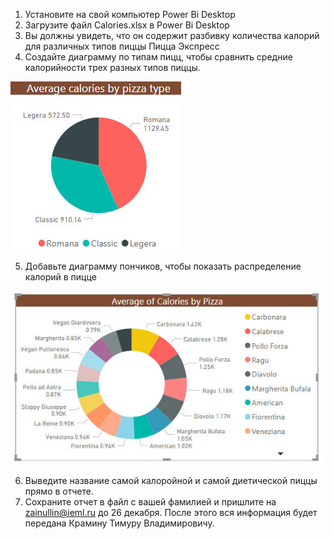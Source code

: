 1. Установите на свой компьютер Power Bi Desktop
2. Загрузите файл Calories.xlsx в Power Bi Desktop
3. Вы должны увидеть, что он содержит разбивку количества калорий для различных типов пиццы Пицца Экспресс
4. Создайте диаграмму по типам пицц, чтобы сравнить средние калорийности трех разных типов пиццы.

![](./img/57-2.jpg)

5. Добавьте диаграмму пончиков, чтобы показать распределение калорий в пицце

![](./img/57-3.jpg)

6. Выведите название самой калоройной и самой диетической пиццы прямо в отчете. 
7. Сохраните отчет в файл с вашей фамилией и пришлите на zainullin@ieml.ru до 26 декабря. После этого вся информация будет передана Крамину Тимуру Владимировичу.
